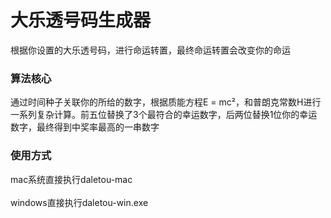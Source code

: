 # 大乐透号码生成器
根据你设置的大乐透号码，进行命运转置，最终命运转置会改变你的命运

### 算法核心

通过时间种子关联你的所给的数字，根据质能方程E = mc²，和普朗克常数H进行一系列复杂计算。前五位替换了3个最符合的幸运数字，后两位替换1位你的幸运数字，最终得到中奖率最高的一串数字


### 使用方式

mac系统直接执行daletou-mac<br><br>
windows直接执行daletou-win.exe
